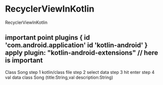 # RecyclerViewInKotlin

 RecyclerViewInKotlin

important point
plugins {
    id 'com.android.application'
    id 'kotlin-android'
}
apply plugin: "kotlin-android-extensions" // here is important
-------------------------------------------------------------
Class Song
step 1 kotlin/class file
step 2 select data
step 3 hit enter
step 4 val data class Song (title:String,val description:String)
